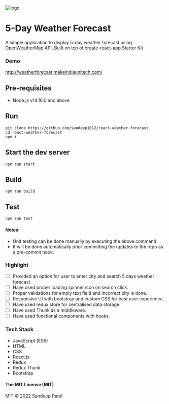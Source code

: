 ![logo](https://image.ibb.co/g69ZDx/682111_cloud_512x512.png)

# 5-Day Weather Forecast
A simple application to display 5-day weather forecast using OpenWeatherMap API. Built on top of [create-react-app Starter Kit](https://github.com/facebook/create-react-app)

### Demo
http://weatherforecast.makeindiaunitech.com/

## Pre-requisites
* Node.js v14.16.0 and above

## Run
```
git clone https://github.com/sandeep1012/react-weather-forecast
cd react-weather-forecast
npm i

``` 

## Start the dev server
```
npm run start

```

## Build
```
npm run build

```

## Test
```
npm run test

```

#### Notes:
* Unit testing can be done manually by executing the above command.
* It will be done automatically prior committing the updates to the repo as a pre-commit hook.

### Highlight
- [ ] Provided an option for user to enter city and search 5 days weather forecast.
- [ ] Have used proper loading spinner icon on search click.
- [ ] Proper validations for emply text field and incorrect city is done.
- [ ] Responsive UI with bootstrap and custom CSS for best user experience.
- [ ] Have used redux store for centralised data storage.
- [ ] Have used Thunk as a middleware.
- [ ] Have used functional components with hooks.

### Tech Stack

* JavaScript (ES6)
* HTML
* CSS
* React.js
* Redux
* Redux Thunk
* Bootstrap

#### The MIT License (MIT)
MIT © 2022 Sandeep Patel
